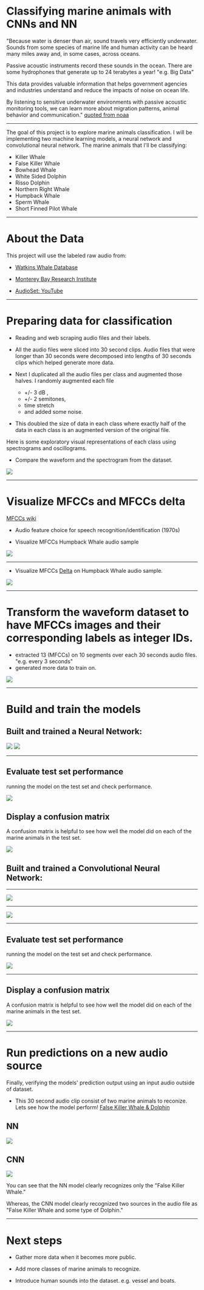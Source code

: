 # Classifying marine animals with CNNs and NN

"Because water is denser than air, sound travels very efficiently underwater. Sounds from some species of marine life and human activity can be heard many miles away and, in some cases, across oceans. 

Passive acoustic instruments record these sounds in the ocean. There are some hydrophones that generate up to 24 terabytes a year! "e.g. Big Data"

This data provides valuable information that helps government agencies and industries understand and reduce the impacts of noise on ocean life.

By listening to sensitive underwater environments with passive acoustic monitoring tools, we can learn more about migration patterns, animal behavior and communication."
[quoted from noaa](https://noaa.maps.arcgis.com/apps/Cascade/index.html?appid=c653c78262a7487da42149ebc86f80c2)

<hr>
The goal of this project is to explore marine animals classification. I will be implementing two machine learning models, a neural network and convolutional neural network. The marine animals that I'll be classifying:

* Killer Whale
* False Killer Whale
* Bowhead Whale
* White Sided Dolphin
* Risso Dolphin
* Northern Right Whale
* Humpback Whale
* Sperm Whale
* Short Finned Pilot Whale 

<hr>

# About the Data

This project will use the labeled raw audio from:

* [Watkins Whale Database](https://cis.whoi.edu/science/B/whalesounds/index.cfm)

* [Monterey Bay Research Institute](https://www.mbari.org)

* [AudioSet: YouTube](https://research.google.com/audioset/)


<hr>

# Preparing data for classification

* Reading and web scraping audio files and their labels.

* All the audio files were sliced into 30 second clips. Audio files that were longer than 30 seconds were decomposed into lengths of 30 seconds clips which helped generate more data. 

* Next I duplicated all the audio files per class and augmented those halves. I randomly augmented each file 
    * +/- 3 dB , 
    * +/- 2 semitones, 
    * time stretch 
    * and added some noise. 
    
* This doubled the size of data in each class where exactly half of the data in each class is an augmented version of the original file. 

Here is some exploratory visual representations of each class using spectrograms and oscillograms.
* Compare the waveform and the spectrogram from the dataset.

![](images/Spectro_Oscilo2.png ) 

<hr>

# Visualize MFCCs and MFCCs delta
[MFCCs wiki](https://en.wikipedia.org/wiki/Mel-frequency_cepstrum)

*  Audio feature choice for speech recognition/identification (1970s)

* Visualize MFCCs Humpback Whale audio sample

![](images/humpbackmfcc.png)

<hr>

* Visualize MFCCs [Delta](https://wiki.aalto.fi/display/ITSP/Deltas+and+Delta-deltas) on Humpback Whale audio sample.

![](images/humpbackmfccdelta.png)

<hr>

# Transform the waveform dataset to have MFCCs images and their corresponding labels as integer IDs.

* extracted 13 (MFCCs) on 10 segments over each 30 seconds audio files. "e.g. every 3 seconds" 
* generated more data to train on.


![](images/extractMFCCsHumpback3.png)


<hr>

# Build and train the models

## Built and trained a Neural Network:

![](images/nn.png)
![](images/NNerror_accuracy3.png)
<hr>

## Evaluate test set performance
running the model on the test set and check performance. 

![](images/NNontestset.png)

## Display a confusion matrix
A confusion matrix is helpful to see how well the model did on each of the marine animals in the test set. 

![](images/NNconfusionFinal3.png )


## Built and trained a Convolutional Neural Network:
<hr>

![](images/cnnmodelsummary.png)

<hr>

![](images/error_accuracycnn3.png)

<hr>

## Evaluate test set performance
running the model on the test set and check performance. 

![](images/cnnontestset.png)
<hr>

## Display a confusion matrix
A confusion matrix is helpful to see how well the model did on each of the marine animals in the test set. 

![](images/finalCFcnn3.png)


<hr>

# Run predictions on a new audio source
Finally, verifying the models' prediction output using an input audio outside of dataset.

* This 30 second audio clip consist of two marine animals to reconize. Lets see how the model perform!
[False Killer Whale & Dolphin](https://www.youtube.com/watch?v=2WY6Rf2gYKE)

## NN
![](images/NN_prediction.png)

## CNN
![](images/CNN_prediction.png)



You can see that the NN model clearly recognizes only the "False Killer Whale."

Whereas, the CNN model clearly recognized two sources in the audio file as "False Killer Whale and some type of Dolphin."


<hr>

# Next steps

* Gather more data when it becomes more public.

* Add more classes of marine animals to recognize.

* Introduce human sounds into the dataset. e.g. vessel and boats.